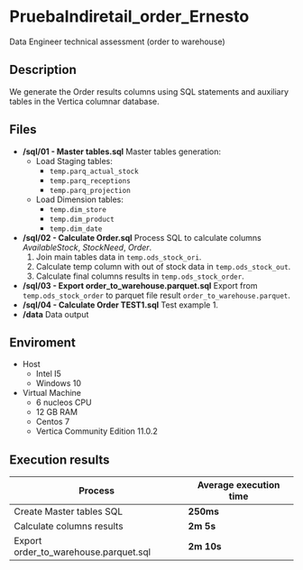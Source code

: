 # PruebaIndiretail_order_Ernesto
Data Engineer technical assessment (order to warehouse)

## Description
We generate the Order results columns using SQL statements and auxiliary tables in the Vertica columnar database.

## Files
- **/sql/01 - Master tables.sql** Master tables generation: 
	- Load Staging tables:
		- `temp.parq_actual_stock`
		- `temp.parq_receptions`
		- `temp.parq_projection`
	- Load Dimension tables:
		- `temp.dim_store`
		- `temp.dim_product`
		- `temp.dim_date`
- **/sql/02 - Calculate Order.sql** Process SQL to calculate columns *AvailableStock*, *StockNeed*, *Order*.
	1. Join main tables data in `temp.ods_stock_ori`.
	2. Calculate temp column with out of stock data in `temp.ods_stock_out`.
	3. Calculate final columns results in `temp.ods_stock_order`.
-  **/sql/03 - Export order_to_warehouse.parquet.sql** Export from `temp.ods_stock_order` to parquet file result `order_to_warehouse.parquet`.
-  **/sql/04 - Calculate Order TEST1.sql** Test example 1.
- **/data** Data output

## Enviroment
- Host
	- Intel I5
	- Windows 10
- Virtual Machine
	- 6 nucleos CPU
	- 12 GB RAM
	- Centos 7
	- Vertica Community Edition 11.0.2

## Execution results

| Process | Average execution time|
| ------ | ------ |
| Create Master tables SQL| **250ms** |
| Calculate columns results| **2m 5s** |
| Export order_to_warehouse.parquet.sql | **2m 10s** |

